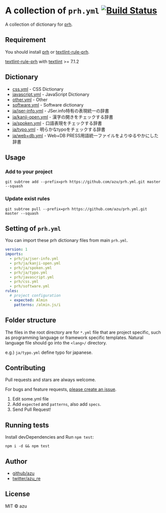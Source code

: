 # A collection of `prh.yml` [![Build Status](https://travis-ci.org/azu/prh.yml.svg?branch=master)](https://travis-ci.org/azu/prh.yml)

A collection of dictionary for [prh](https://github.com/vvakame/prh "prh").

## Requirement

You should install [prh](https://github.com/vvakame/prh "prh") or [textlint-rule-prh](https://github.com/azu/textlint-rule-prh/releases/tag/2.4.0 "textlint-rule-prh").

[textlint-rule-prh](https://github.com/azu/textlint-rule-prh/releases/tag/2.4.0 "textlint-rule-prh") with [textlint](https://github.com/textlint/textlint "textlint") >= 7.1.2

<!-- Don't edit. "Dictionary" is generated by .meta -->
## Dictionary 

- [css.yml](css.yml) -  CSS Dictionary
- [javascript.yml](javascript.yml) -  JavaScript Dictionary
- [other.yml](other.yml) -  Other
- [software.yml](software.yml) -  Software dictionary
- [ja/jser-info.yml](ja/jser-info.yml) -  JSer.info特有の表現統一の辞書
- [ja/kanji-open.yml](ja/kanji-open.yml) -  漢字の開きをチェックする辞書
- [ja/spoken.yml](ja/spoken.yml) -  口語表現をチェックする辞書
- [ja/typo.yml](ja/typo.yml) -  明らかなtypoをチェックする辞書
- [ja/web+db.yml](ja/web+db.yml) -  Web+DB PRESS用語統一ファイルをよりゆるやかにした辞書

## Usage

### Add to your project

    git subtree add --prefix=prh https://github.com/azu/prh.yml.git master --squash

### Update exist rules

    git subtree pull --prefix=prh https://github.com/azu/prh.yml.git master --squash

## Setting of `prh.yml`

You can import these prh dictionary files from main `prh.yml`.

```yml
version: 1
imports:
  - prh/ja/jser-info.yml
  - prh/ja/kanji-open.yml
  - prh/ja/spoken.yml
  - prh/ja/typo.yml
  - prh/javascript.yml
  - prh/css.yml
  - prh/software.yml
rules:
  # project configuration
  - expected: Almin
    patterns: /almin.js/i
```

## Folder structure

The files in the root directory are for `*.yml` file that are project specific, such as programming language or framework specific templates. 
Natural language file should go into the `<lang>/` directory.

e.g.) `ja/typo.yml` define typo for japanese.

## Contributing

Pull requests and stars are always welcome.

For bugs and feature requests, [please create an issue](https://github.com/azu/prh/issues).

1. Edit some.yml file
2. Add `expected` and `patterns`, also add `specs`.
3. Send Pull Request! 

## Running tests

Install devDependencies and Run `npm test`:

    npm i -d && npm test

## Author

- [github/azu](https://github.com/azu)
- [twitter/azu_re](https://twitter.com/azu_re)

## License

MIT © azu
